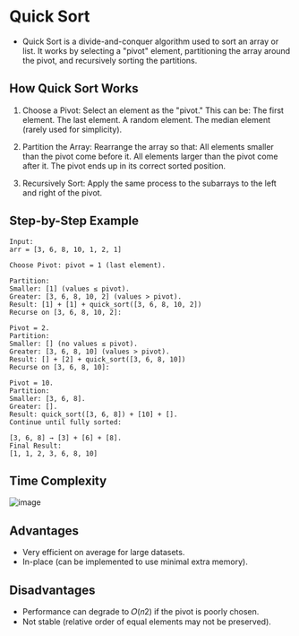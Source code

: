 # Quick Sort

 - Quick Sort is a divide-and-conquer algorithm used to sort an array or list. It works by selecting a "pivot" element, partitioning the array around the pivot, and recursively sorting the partitions.

## How Quick Sort Works
1. Choose a Pivot:
Select an element as the "pivot." This can be:
The first element.
The last element.
A random element.
The median element (rarely used for simplicity).

2. Partition the Array:
Rearrange the array so that:
All elements smaller than the pivot come before it.
All elements larger than the pivot come after it.
The pivot ends up in its correct sorted position.

3. Recursively Sort:
Apply the same process to the subarrays to the left and right of the pivot.

## Step-by-Step Example
```
Input:
arr = [3, 6, 8, 10, 1, 2, 1]

Choose Pivot: pivot = 1 (last element).

Partition:
Smaller: [1] (values ≤ pivot).
Greater: [3, 6, 8, 10, 2] (values > pivot).
Result: [1] + [1] + quick_sort([3, 6, 8, 10, 2])
Recurse on [3, 6, 8, 10, 2]:

Pivot = 2.
Partition:
Smaller: [] (no values ≤ pivot).
Greater: [3, 6, 8, 10] (values > pivot).
Result: [] + [2] + quick_sort([3, 6, 8, 10])
Recurse on [3, 6, 8, 10]:

Pivot = 10.
Partition:
Smaller: [3, 6, 8].
Greater: [].
Result: quick_sort([3, 6, 8]) + [10] + [].
Continue until fully sorted:

[3, 6, 8] → [3] + [6] + [8].
Final Result:
[1, 1, 2, 3, 6, 8, 10]
```

## Time Complexity

![image](https://github.com/user-attachments/assets/4c16fc03-dd05-4e05-a5af-43e2adcbc0da)

## Advantages
- Very efficient on average for large datasets.
- In-place (can be implemented to use minimal extra memory).

## Disadvantages
- Performance can degrade to 𝑂(𝑛2) if the pivot is poorly chosen.
- Not stable (relative order of equal elements may not be preserved).



